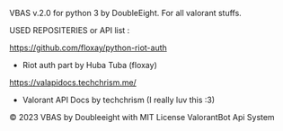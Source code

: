 VBAS v.2.0 for python 3 by DoubleEight.
For all valorant stuffs.

USED REPOSITERIES or API list :

https://github.com/floxay/python-riot-auth 
- Riot auth part by Huba Tuba (floxay)

https://valapidocs.techchrism.me/
- Valorant API Docs by techchrism (I really luv this :3)

© 2023 VBAS by Doubleeight with MIT License
ValorantBot Api System